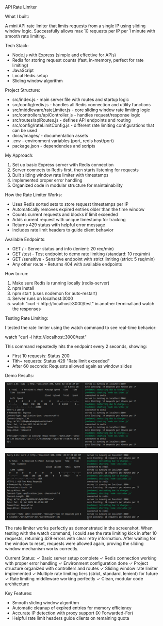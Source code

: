 API Rate Limiter

What I built:

A mini API rate limiter that limits requests from a single IP using sliding window logic. Successfully allows max 10 requests per IP per 1 minute with smooth rate limiting.

Tech Stack:

- Node.js with Express (simple and effective for APIs)
- Redis for storing request counts (fast, in-memory, perfect for rate limiting)
- JavaScript
- Local Redis setup
- Sliding window algorithm

Project Structure:

- src/index.js - main server file with routes and startup logic
- src/config/redis.js - handles all Redis connection and utility functions
- src/middleware/rateLimiter.js - core sliding window rate limiting logic
- src/controllers/apiController.js - handles request/response logic
- src/routes/apiRoutes.js - defines API endpoints and routing
- src/config/rateLimitConfig.js - different rate limiting configurations that can be used 
- docs/images/ - documentation assets
- .env - environment variables (port, redis host/port)
- package.json - dependencies and scripts

My Approach:

1. Set up basic Express server with Redis connection
2. Server connects to Redis first, then starts listening for requests
3. Built sliding window rate limiter with timestamps
4. Implemented proper error handling
5. Organized code in modular structure for maintainability

How the Rate Limiter Works:

- Uses Redis sorted sets to store request timestamps per IP
- Automatically removes expired entries older than the time window
- Counts current requests and blocks if limit exceeded
- Adds current request with unique timestamp for tracking
- Returns 429 status with helpful error message
- Includes rate limit headers to guide client behavior

Available Endpoints:

- GET / - Server status and info (lenient: 20 req/min)
- GET /test - Test endpoint to demo rate limiting (standard: 10 req/min)
- GET /sensitive - Sensitive endpoint with strict limiting (strict: 5 req/min)
- Any other route - Returns 404 with available endpoints

How to run:

1. Make sure Redis is running locally (redis-server)
2. npm install
3. npm start (uses nodemon for auto-restart)
4. Server runs on localhost:3000
5. watch "curl -i http://localhost:3000/test" in another terminal and watch the responses



Testing Rate Limiting:

I tested the rate limiter using the watch command to see real-time behavior:

watch "curl -i http://localhost:3000/test"

This command repeatedly hits the endpoint every 2 seconds, showing:
- First 10 requests: Status 200
- 11th+ requests: Status 429 "Rate limit exceeded"
- After 60 seconds: Requests allowed again as window slides

Demo Results:

![Rate Limiting example](./docs/images/demo-1.png)

![Rate Limiting example](./docs/images/demo-2.png)

The rate limiter works perfectly as demonstrated in the screenshot. When testing with the watch command, I could see the rate limiting kick in after 10 requests, returning 429 errors with clear retry information. After waiting for the window to reset, requests were allowed again, proving the sliding window mechanism works correctly.

Current Status:
✓ Basic server setup complete
✓ Redis connection working with proper error handling
✓ Environment configuration done
✓ Project structure organized with controllers and routes
✓ Sliding window rate limiter implemented
✓ Multiple rate limiting tiers (strict, standard, lenient) for future 
✓ Rate limiting middleware working perfectly
✓ Clean, modular code architecture

Key Features:

- Smooth sliding window algorithm
- Automatic cleanup of expired entries for memory efficiency
- Accurate IP detection with proxy support (X-Forwarded-For)
- Helpful rate limit headers guide clients on remaining quota